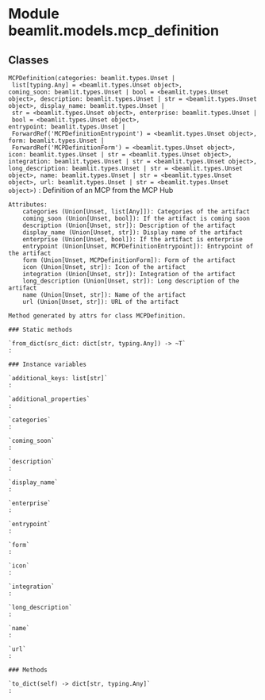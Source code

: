 Module beamlit.models.mcp_definition
====================================

Classes
-------

`MCPDefinition(categories: beamlit.types.Unset | list[typing.Any] = <beamlit.types.Unset object>, coming_soon: beamlit.types.Unset | bool = <beamlit.types.Unset object>, description: beamlit.types.Unset | str = <beamlit.types.Unset object>, display_name: beamlit.types.Unset | str = <beamlit.types.Unset object>, enterprise: beamlit.types.Unset | bool = <beamlit.types.Unset object>, entrypoint: beamlit.types.Unset | ForwardRef('MCPDefinitionEntrypoint') = <beamlit.types.Unset object>, form: beamlit.types.Unset | ForwardRef('MCPDefinitionForm') = <beamlit.types.Unset object>, icon: beamlit.types.Unset | str = <beamlit.types.Unset object>, integration: beamlit.types.Unset | str = <beamlit.types.Unset object>, long_description: beamlit.types.Unset | str = <beamlit.types.Unset object>, name: beamlit.types.Unset | str = <beamlit.types.Unset object>, url: beamlit.types.Unset | str = <beamlit.types.Unset object>)`
:   Definition of an MCP from the MCP Hub
    
    Attributes:
        categories (Union[Unset, list[Any]]): Categories of the artifact
        coming_soon (Union[Unset, bool]): If the artifact is coming soon
        description (Union[Unset, str]): Description of the artifact
        display_name (Union[Unset, str]): Display name of the artifact
        enterprise (Union[Unset, bool]): If the artifact is enterprise
        entrypoint (Union[Unset, MCPDefinitionEntrypoint]): Entrypoint of the artifact
        form (Union[Unset, MCPDefinitionForm]): Form of the artifact
        icon (Union[Unset, str]): Icon of the artifact
        integration (Union[Unset, str]): Integration of the artifact
        long_description (Union[Unset, str]): Long description of the artifact
        name (Union[Unset, str]): Name of the artifact
        url (Union[Unset, str]): URL of the artifact
    
    Method generated by attrs for class MCPDefinition.

    ### Static methods

    `from_dict(src_dict: dict[str, typing.Any]) ‑> ~T`
    :

    ### Instance variables

    `additional_keys: list[str]`
    :

    `additional_properties`
    :

    `categories`
    :

    `coming_soon`
    :

    `description`
    :

    `display_name`
    :

    `enterprise`
    :

    `entrypoint`
    :

    `form`
    :

    `icon`
    :

    `integration`
    :

    `long_description`
    :

    `name`
    :

    `url`
    :

    ### Methods

    `to_dict(self) ‑> dict[str, typing.Any]`
    :